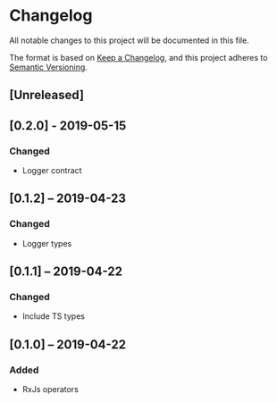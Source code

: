 # Changelog
All notable changes to this project will be documented in this file.

The format is based on [Keep a Changelog](https://keepachangelog.com/en/1.0.0/),
and this project adheres to [Semantic Versioning](https://semver.org/spec/v2.0.0.html).

## [Unreleased]

## [0.2.0] - 2019-05-15

### Changed

* Logger contract

## [0.1.2] – 2019-04-23

### Changed

* Logger types

## [0.1.1] – 2019-04-22

### Changed

* Include TS types

## [0.1.0] – 2019-04-22

### Added

* RxJs operators
